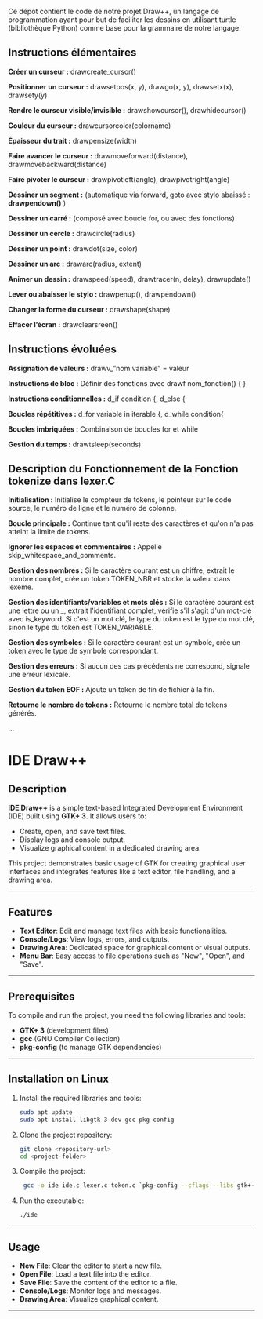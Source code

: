Ce dépôt contient le code de notre projet Draw++, un langage de programmation ayant pour but de faciliter les dessins en utilisant turtle (bibliothèque Python) comme base pour la grammaire de notre langage.

## Instructions élémentaires ##

**Créer un curseur :** drawcreate_cursor()

**Positionner un curseur :** drawsetpos(x, y), drawgo(x, y), drawsetx(x), drawsety(y)

**Rendre le curseur visible/invisible :** drawshowcursor(), drawhidecursor()

**Couleur du curseur :** drawcursorcolor(colorname)

**Épaisseur du trait :** drawpensize(width)

**Faire avancer le curseur :** drawmoveforward(distance), drawmovebackward(distance)

**Faire pivoter le curseur :** drawpivotleft(angle), drawpivotright(angle)

**Dessiner un segment :** (automatique via forward, goto avec stylo abaissé : **drawpendown()** )

**Dessiner un carré :** (composé avec boucle for, ou avec des fonctions)

**Dessiner un cercle :** drawcircle(radius)

**Dessiner un point :** drawdot(size, color)

**Dessiner un arc :** drawarc(radius, extent)

**Animer un dessin :** drawspeed(speed), drawtracer(n, delay), drawupdate()

**Lever ou abaisser le stylo :** drawpenup(), drawpendown()

**Changer la forme du curseur :** drawshape(shape)

**Effacer l’écran :** drawclearsreen()

## Instructions évoluées ##

**Assignation de valeurs :** drawv_”nom variable” = valeur

**Instructions de bloc :** Définir des fonctions avec drawf nom_fonction() {  }

**Instructions conditionnelles :** d_if condition {, d_else {

**Boucles répétitives :** d_for variable in iterable {, d_while 
condition{

**Boucles imbriquées :** Combinaison de boucles for et while

**Gestion du temps :** drawtsleep(seconds)

##  Description du Fonctionnement de la Fonction tokenize dans lexer.C ##

**Initialisation :** Initialise le compteur de tokens, le pointeur sur le code source, le numéro de ligne et le numéro de colonne.

**Boucle principale :** Continue tant qu'il reste des caractères et qu'on n'a pas atteint la limite de tokens.

**Ignorer les espaces et commentaires :** Appelle skip_whitespace_and_comments.

**Gestion des nombres :** Si le caractère courant est un chiffre, extrait le nombre complet, crée un token TOKEN_NBR et stocke la valeur dans lexeme.

**Gestion des identifiants/variables et mots clés :** Si le caractère courant est une lettre ou un _, extrait l'identifiant complet, vérifie s'il s'agit d'un mot-clé avec is_keyword. Si c'est un mot clé, le type du token est le type du mot clé, sinon le type du token est TOKEN_VARIABLE.

**Gestion des symboles :** Si le caractère courant est un symbole, crée un token avec le type de symbole correspondant.

**Gestion des erreurs :** Si aucun des cas précédents ne correspond, signale une erreur lexicale.

**Gestion du token EOF :** Ajoute un token de fin de fichier à la fin.

**Retourne le nombre de tokens :** Retourne le nombre total de tokens générés.

...

# IDE Draw++

## Description
**IDE Draw++** is a simple text-based Integrated Development Environment (IDE) built using **GTK+ 3**. It allows users to:

- Create, open, and save text files.
- Display logs and console output.
- Visualize graphical content in a dedicated drawing area.

This project demonstrates basic usage of GTK for creating graphical user interfaces and integrates features like a text editor, file handling, and a drawing area.

---

## Features
- **Text Editor**: Edit and manage text files with basic functionalities.
- **Console/Logs**: View logs, errors, and outputs.
- **Drawing Area**: Dedicated space for graphical content or visual outputs.
- **Menu Bar**: Easy access to file operations such as "New", "Open", and "Save".

---

## Prerequisites
To compile and run the project, you need the following libraries and tools:

- **GTK+ 3** (development files)
- **gcc** (GNU Compiler Collection)
- **pkg-config** (to manage GTK dependencies)

---

## Installation on Linux

1. Install the required libraries and tools:
   ```bash
   sudo apt update
   sudo apt install libgtk-3-dev gcc pkg-config
   ```

2. Clone the project repository:
   ```bash
   git clone <repository-url>
   cd <project-folder>
   ```

3. Compile the project:
   ```bash
    gcc -o ide ide.c lexer.c token.c `pkg-config --cflags --libs gtk+-3.0`
   ```

4. Run the executable:
   ```bash
   ./ide
   ```

---

## Usage
- **New File**: Clear the editor to start a new file.
- **Open File**: Load a text file into the editor.
- **Save File**: Save the content of the editor to a file.
- **Console/Logs**: Monitor logs and messages.
- **Drawing Area**: Visualize graphical content.

---
